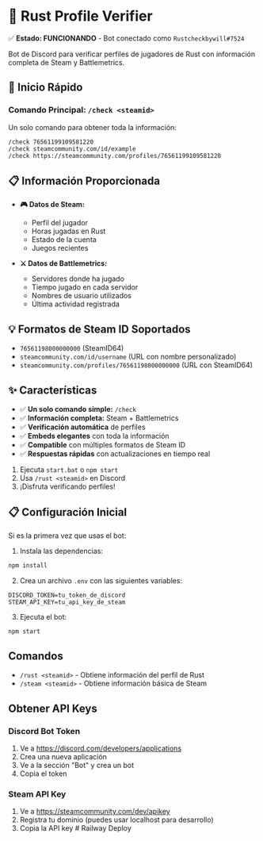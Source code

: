 # 🦀 Rust Profile Verifier

✅ **Estado: FUNCIONANDO** - Bot conectado como `Rustcheckbywill#7524`

Bot de Discord para verificar perfiles de jugadores de Rust con información completa de Steam y Battlemetrics.

## 🚀 Inicio Rápido

### Comando Principal: `/check <steamid>`

Un solo comando para obtener toda la información:

```
/check 76561199109581220
/check steamcommunity.com/id/example
/check https://steamcommunity.com/profiles/76561199109581220
```

## 📋 Información Proporcionada

- **🎮 Datos de Steam:**
  - Perfil del jugador
  - Horas jugadas en Rust
  - Estado de la cuenta
  - Juegos recientes

- **⚔️ Datos de Battlemetrics:**
  - Servidores donde ha jugado
  - Tiempo jugado en cada servidor
  - Nombres de usuario utilizados
  - Última actividad registrada

## 💡 Formatos de Steam ID Soportados

- `76561198000000000` (SteamID64)
- `steamcommunity.com/id/username` (URL con nombre personalizado)
- `steamcommunity.com/profiles/76561198000000000` (URL con SteamID64)

## ✨ Características

- ✅ **Un solo comando simple:** `/check`
- ✅ **Información completa:** Steam + Battlemetrics
- ✅ **Verificación automática** de perfiles
- ✅ **Embeds elegantes** con toda la información
- ✅ **Compatible** con múltiples formatos de Steam ID
- ✅ **Respuestas rápidas** con actualizaciones en tiempo real
1. Ejecuta `start.bat` o `npm start`
2. Usa `/rust <steamid>` en Discord
3. ¡Disfruta verificando perfiles!

## 📋 Configuración Inicial

Si es la primera vez que usas el bot:

1. Instala las dependencias:
```bash
npm install
```

2. Crea un archivo `.env` con las siguientes variables:
```
DISCORD_TOKEN=tu_token_de_discord
STEAM_API_KEY=tu_api_key_de_steam
```

3. Ejecuta el bot:
```bash
npm start
```

## Comandos

- `/rust <steamid>` - Obtiene información del perfil de Rust
- `/steam <steamid>` - Obtiene información básica de Steam

## Obtener API Keys

### Discord Bot Token
1. Ve a https://discord.com/developers/applications
2. Crea una nueva aplicación
3. Ve a la sección "Bot" y crea un bot
4. Copia el token

### Steam API Key
1. Ve a https://steamcommunity.com/dev/apikey
2. Registra tu dominio (puedes usar localhost para desarrollo)
3. Copia la API key
#   R a i l w a y   D e p l o y  
 